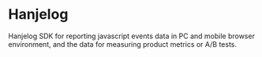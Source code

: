 # Hanjelog

Hanjelog SDK for reporting javascript events data in PC and mobile browser environment, and the data for measuring product metrics or A/B tests.
